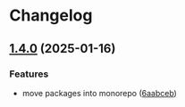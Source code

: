 # Changelog

## [1.4.0](https://github.com/emackie-eddaic/nestjs-services/compare/nestjs-cacheable-v1.3.0...nestjs-cacheable-v1.4.0) (2025-01-16)


### Features

* move packages into monorepo ([6aabceb](https://github.com/emackie-eddaic/nestjs-services/commit/6aabcebdef44b59de9aa7b13754c944e1e7241eb))
